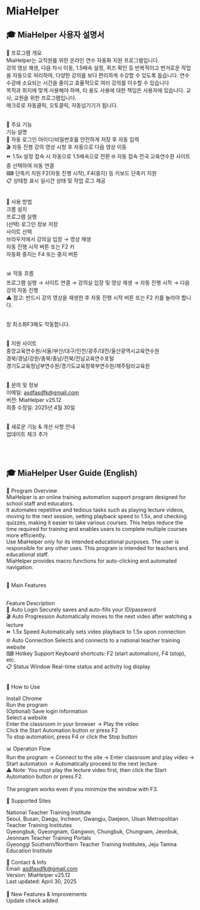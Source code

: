 # MiaHelper

<h2>🎓 MiaHelper 사용자 설명서</h2>


📌 프로그램 개요<br />
MiaHelper는 교직원를 위한 온라인 연수 자동화 지원 프로그램입니다.<br />
강의 영상 재생, 다음 차시 이동, 1.5배속 설정, 퀴즈 확인 등 반복적이고 번거로운 작업을 자동으로 처리하여, 다양한 강의를 보다 편리하게 수강할 수 있도록 돕습니다. 연수 수강에 소요되는 시간을 줄이고 효율적으로 여러 강의를 이수할 수 있습니다<br />
목적과 취지에 맞게 사용해야 하며, 타 용도 사용에 대한 책임은 사용자에 있습니다. 교사, 교원을 위한 프로그램입니다.<br />
매크로로 자동클릭, 오토클릭, 자동넘기기가 됩니다.
<br /><br />


🧩 주요 기능<br />
  기능	설명<br />
  🔐 자동 로그인	아이디/비밀번호를 안전하게 저장 후 자동 입력<br />
  🎬 자동 진행	강의 영상 시청 후 자동으로 다음 영상 이동<br />
  ⏩ 1.5x 설정	접속 시 자동으로  1.5배속으로 전환
  🌐 자동 접속	전국 교육연수원 사이트 중 선택하여 자동 연결<br />
  ⌨ 단축키 지원	F2(자동 진행 시작), F4(중지) 등  키보드 단축키 지원<br />
  📋 상태창 표시	실시간 상태 및 작업 로그 제공<br /><br />


🚀 사용 방법<br />
  크롬 설치<br />
  프로그램 실행<br />
  (선택) 로그인 정보 저장<br />
  사이트 선택<br />
  브라우저에서 강의실 입장 → 영상 재생<br />
  자동 진행 시작 버튼 또는 F2 키<br />
  자동화 중지는 F4 또는 중지 버튼<br /><br />


📊 작동 흐름<br />
  프로그램 실행 → 사이트 연결 → 강의실 입장 및 영상 재생 → 자동 진행 시작 → 다음 강의 자동 진행<br />
  ⚠️ 참고: 반드시 강의 영상을 재생한 후 자동 진행 시작 버튼 또는 F2 키를 눌러야 합니다.<br /><br />
  
  창 최소화F3해도 작동합니다.<br /><br />


📍 지원 사이트<br />
  중앙교육연수원/서울/부산/대구/인천/광주/대전/울산광역시교육연수원<br />
  경북/경남/강원/충북/충남/전북/전남교육연수포털<br />
  경기도교육청남부연수원/경기도교육청북부연수원/제주탐라교육원<br /><br />


📧 문의 및 정보<br />
  이메일: asdfasdfk@gmail.com<br />
  버전: MiaHelper v25.12<br />
  최종 수정일: 2025년 4월 30일<br /><br />


🚀 새로운 기능 & 개선 사항 안내<br />
업데이트 체크 추가<br /><br /><br /><br />





<h2>🎓 MiaHelper User Guide (English)</h2>

📌 Program Overview<br />
MiaHelper is an online training automation support program designed for school staff and educators.<br />
It automates repetitive and tedious tasks such as playing lecture videos, moving to the next session, setting playback speed to 1.5x, and checking quizzes, making it easier to take various courses. This helps reduce the time required for training and enables users to complete multiple courses more efficiently.<br />
Use MiaHelper only for its intended educational purposes. The user is responsible for any other uses. This program is intended for teachers and educational staff.<br />
MiaHelper provides macro functions for auto-clicking and automated navigation.<br /><br />



🧩 Main Features<br /><br />

  Feature	Description<br />
  🔐 Auto Login	Securely saves and auto-fills your ID/password<br />
  🎬 Auto Progression	Automatically moves to the next video after watching a lecture<br />
  ⏩ 1.5x Speed	Automatically sets video playback to 1.5x upon connection<br />
  🌐 Auto Connection	Selects and connects to a national teacher training website<br />
  ⌨ Hotkey Support	Keyboard shortcuts: F2 (start automation), F4 (stop), etc.<br />
  📋 Status Window	Real-time status and activity log display<br /><br />


🚀 How to Use<br />

  Install Chrome<br />
  Run the program<br />
  (Optional) Save login information<br />
  Select a website<br />
  Enter the classroom in your browser → Play the video<br />
  Click the Start Automation button or press F2<br />
  To stop automation, press F4 or click the Stop button<br />


📊 Operation Flow<br />
  Run the program → Connect to the site → Enter classroom and play video → Start automation → Automatically proceed to the next lecture<br />
  ⚠️ Note: You must play the lecture video first, then click the Start Automation button or press F2.<br /><br />
  The program works even if you minimize the window with F3.<br />


📍 Supported Sites<br />

National Teacher Training Institute<br />
Seoul, Busan, Daegu, Incheon, Gwangju, Daejeon, Ulsan Metropolitan Teacher Training Institutes<br />
Gyeongbuk, Gyeongnam, Gangwon, Chungbuk, Chungnam, Jeonbuk, Jeonnam Teacher Training Portals<br />
Gyeonggi Southern/Northern Teacher Training Institutes, Jeju Tamna Education Institute<br />


📧 Contact & Info<br />
  Email: asdfasdfk@gmail.com<br />
  Version: MiaHelper v25.12<br />
  Last updated: April 30, 2025<br />
<br />
🚀 New Features & Improvements<br />
  Update check added<br />

